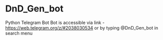 # DnD_Gen_bot
Python Telegram Bot
Bot is accessible via link - https://web.telegram.org/z/#2038030534 
or by typing @DnD_Gen_bot in search menu

